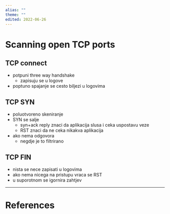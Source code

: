 ```yaml
---
alias: ""
theme: ""
edited: 2022-06-26
---
```

# Scanning open TCP ports
## TCP connect
- potpuni three way handshake
	- zapisuju se u logove
- poptuno spajanje se cesto biljezi u logovima

## TCP SYN
- poluotvoreno skeniranje
- SYN se salje
	- syn+ack reply znaci da aplikacija slusa i ceka uspostavu veze
	- RST znaci da ne ceka nikakva aplikacija
- ako nema odgovora
	- negdje je to filtrirano

## TCP FIN
- nista se nece zapisati u logovima
- ako nema nicega na pristupu vraca se RST
- u suporotnom se igornira zahtjev


---
# References